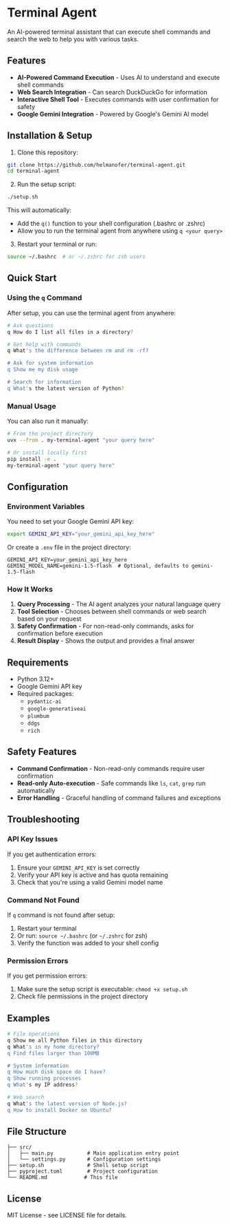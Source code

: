 # Terminal Agent

An AI-powered terminal assistant that can execute shell commands and search the web to help you with various tasks.

## Features

- **AI-Powered Command Execution** - Uses AI to understand and execute shell commands
- **Web Search Integration** - Can search DuckDuckGo for information
- **Interactive Shell Tool** - Executes commands with user confirmation for safety
- **Google Gemini Integration** - Powered by Google's Gemini AI model

## Installation & Setup

1. Clone this repository:
```bash
git clone https://github.com/helmanofer/terminal-agent.git
cd terminal-agent
```

2. Run the setup script:
```bash
./setup.sh
```

This will automatically:
- Add the `q()` function to your shell configuration (.bashrc or .zshrc)
- Allow you to run the terminal agent from anywhere using `q <your query>`

3. Restart your terminal or run:
```bash
source ~/.bashrc  # or ~/.zshrc for zsh users
```

## Quick Start

### Using the `q` Command

After setup, you can use the terminal agent from anywhere:

```bash
# Ask questions
q How do I list all files in a directory?

# Get help with commands  
q What's the difference between rm and rm -rf?

# Ask for system information
q Show me my disk usage

# Search for information
q What's the latest version of Python?
```

### Manual Usage

You can also run it manually:

```bash
# From the project directory
uvx --from . my-terminal-agent "your query here"

# Or install locally first
pip install -e .
my-terminal-agent "your query here"
```

## Configuration

### Environment Variables

You need to set your Google Gemini API key:

```bash
export GEMINI_API_KEY="your_gemini_api_key_here"
```

Or create a `.env` file in the project directory:

```
GEMINI_API_KEY=your_gemini_api_key_here
GEMINI_MODEL_NAME=gemini-1.5-flash  # Optional, defaults to gemini-1.5-flash
```

### How It Works

1. **Query Processing** - The AI agent analyzes your natural language query
2. **Tool Selection** - Chooses between shell commands or web search based on your request
3. **Safety Confirmation** - For non-read-only commands, asks for confirmation before execution
4. **Result Display** - Shows the output and provides a final answer

## Requirements

- Python 3.12+
- Google Gemini API key
- Required packages:
  - `pydantic-ai`
  - `google-generativeai`
  - `plumbum`
  - `ddgs`
  - `rich`

## Safety Features

- **Command Confirmation** - Non-read-only commands require user confirmation
- **Read-only Auto-execution** - Safe commands like `ls`, `cat`, `grep` run automatically
- **Error Handling** - Graceful handling of command failures and exceptions

## Troubleshooting

### API Key Issues

If you get authentication errors:

1. Ensure your `GEMINI_API_KEY` is set correctly
2. Verify your API key is active and has quota remaining
3. Check that you're using a valid Gemini model name

### Command Not Found

If `q` command is not found after setup:

1. Restart your terminal
2. Or run: `source ~/.bashrc` (or `~/.zshrc` for zsh)
3. Verify the function was added to your shell config

### Permission Errors

If you get permission errors:

1. Make sure the setup script is executable: `chmod +x setup.sh`
2. Check file permissions in the project directory

## Examples

```bash
# File operations
q Show me all Python files in this directory
q What's in my home directory?
q Find files larger than 100MB

# System information  
q How much disk space do I have?
q Show running processes
q What's my IP address?

# Web search
q What's the latest version of Node.js?
q How to install Docker on Ubuntu?
```

## File Structure

```
├── src/
│   ├── main.py           # Main application entry point
│   └── settings.py       # Configuration settings
├── setup.sh              # Shell setup script
├── pyproject.toml        # Project configuration
└── README.md            # This file
```

## License

MIT License - see LICENSE file for details.